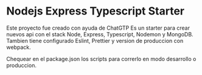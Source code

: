 # Nodejs Express Typescript Starter

Este proyecto fue creado con ayuda de ChatGTP
Es un starter para crear nuevos api con el stack Node, Express, Typescript, Nodemon y MongoDB. Tambien tiene configurado Eslint, Prettier y version de produccion con webpack.

Chequear en el package.json los scripts para correrlo en modo desarrollo o produccion.
